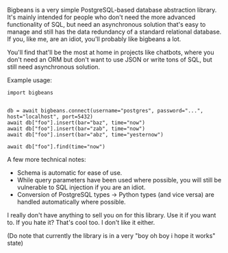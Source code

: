 Bigbeans is a very simple PostgreSQL-based database abstraction library.
It's mainly intended for people who don't need the more advanced functionality of SQL, but need an asynchronous solution that's easy to manage and still has the data redundancy of a standard relational database. 
If you, like me, are an idiot, you'll probably like bigbeans a lot.

You'll find that'll be the most at home in projects like chatbots, where you don't need an ORM but don't want to use JSON or write tons of SQL, but still need asynchronous solution.

Example usage:

    import bigbeans


    db = await bigbeans.connect(username="postgres", password="...", host="localhost", port=5432)
    await db["foo"].insert(bar="baz", time="now")
    await db["foo"].insert(bar="zab", time="now")
    await db["foo"].insert(bar="abz", time="yesternow")

    await db["foo"].find(time="now")

A few more technical notes:
*   Schema is automatic for ease of use.
*   While query parameters have been used where possible, you will still be vulnerable to SQL injection if you are an idiot.
*   Conversion of PostgreSQL types -> Python types (and vice versa) are handled automatically where possible.

I really don't have anything to sell you on for this library. Use it if you want to.
If you hate it? That's cool too. I don't like it either.

(Do note that currently the library is in a very "boy oh boy i hope it works" state)